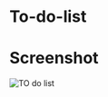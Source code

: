 # To-do-list

# Screenshot
![TO do list](https://user-images.githubusercontent.com/105110592/190069406-22abb881-6621-45c3-8148-62e0a5254feb.png)
